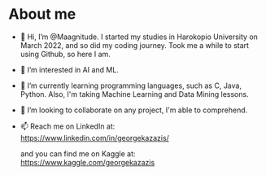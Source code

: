 # About me
- 👋 Hi, I’m @Maagnitude. I started my studies in Harokopio University on March 2022, and so did my coding journey. Took me a while to start using Github, so here I am.
- 👀 I’m interested in AI and ML.
- 🌱 I’m currently learning programming languages, such as C, Java, Python. Also, I'm taking Machine Learning and Data Mining lessons.
- 💞️ I’m looking to collaborate on any project, I'm able to comprehend.
- 📫 Reach me on LinkedIn at: https://www.linkedin.com/in/georgekazazis/
  
     and you can find me on Kaggle at: https://www.kaggle.com/georgekazazis

<!---
Maagnitude/Maagnitude is a ✨ special ✨ repository because its `README.md` (this file) appears on your GitHub profile.
You can click the Preview link to take a look at your changes.
--->
